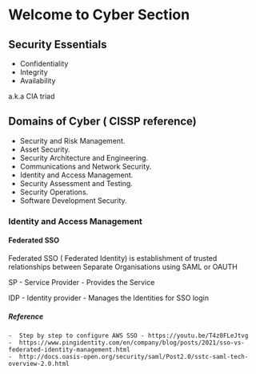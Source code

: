 # Welcome to Cyber Section

## Security Essentials

- Confidentiality
- Integrity
- Availability

a.k.a CIA triad

## Domains of Cyber ( CISSP reference)

- Security and Risk Management.
- Asset Security.
- Security Architecture and Engineering.
- Communications and Network Security.
- Identity and Access Management.
- Security Assessment and Testing.
- Security Operations.
- Software Development Security.

### Identity and Access Management

#### Federated SSO

Federated SSO ( Federated Identity) is establishment of trusted relationships between Separate Organisations using SAML or OAUTH

SP - Service Provider - Provides the Service

IDP - Identity provider - Manages the Identities for SSO login


##### Reference

    -  Step by step to configure AWS SSO - https://youtu.be/T4z0FLeJtvg
    -  https://www.pingidentity.com/en/company/blog/posts/2021/sso-vs-federated-identity-management.html
    -  http://docs.oasis-open.org/security/saml/Post2.0/sstc-saml-tech-overview-2.0.html

